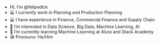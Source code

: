 
- Hi, I’m @felipedick
- 💻 I currently work in Planning and Production Planning
- 💻 I have experience in Finance, Commercial Finance and Supply Chain 
- 👀 I’m interested in Data Science, Big Data, Machine Learning, AI
- 🌱 I’m currently learning Machine Learning at Alura and Stack Academy
- 😄 Pronouns: He/Him


<!---
felipedick/felipedick is a ✨ special ✨ repository because its `README.md` (this file) appears on your GitHub profile.
You can click the Preview link to take a look at your changes.
--->

